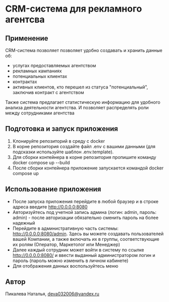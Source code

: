# CRM-система для рекламного агентсва

## Применение

CRM-система позволяет позволяет удобно создавать и хранить данные об:
- услугах предоставляемых агентством
- рекламных кампаниях
- потенциальных клиентах
- контрактах
- активных клиентов, кто перешел из статуса "потенциальный", заключив контракт с агентством

Также система предлагает статистическую информацию для удобного анализа деятельности агентства.
И позволяет распределять роли между сотрудниками агентства

## Подготовка и запуск приложения

1. Клонируйте репозиторий в среду с docker
2. В корне репозитория создайте файл .env с вашими данными (для подсказки используйте шаблон .env.template).
3. Для сборки контейнера в корне репозитория пропишите команду docker compose up --build
4. После сборки контейнера приложение запускается командой docker compose up

## Использование приложения

- После запуска приложения перейдите в любой браузер и в строке адреса введите http://0.0.0.0:8080
- Авторизуйтесь под учетной запись админа (логин: admin, пароль: admin) - после авторизации обязательно сменить пароль на более надежный
- Перейдите в административную часть системы: http://0.0.0.0:8080/admin. Здесь вы можете создавать пользователей вашей Компании, а также включать их в группы, соответствующие их ролям (Оператор, Маркетолог или Менеджер)
- Далее каждый сотрудник может войти в систему по ссылке http://0.0.0.0:8080/ и ввести выданный администратором логин и пароль (пароль можно изменить в личном кабинете)
- Для отображения данных воспользуйтесь меню

## Автор
Пикалева Наталья, deva032006@yandex.ru